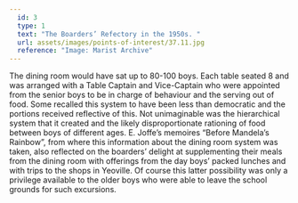 ```yaml
---
  id: 3
  type: 1
  text: "The Boarders’ Refectory in the 1950s. "
  url: assets/images/points-of-interest/37.11.jpg
  reference: "Image: Marist Archive"
---
```

The dining room would have sat up to 80-100 boys. Each table seated 8 and was arranged with a Table Captain and Vice-Captain who were appointed from the senior boys to be in charge of behaviour and the serving out of food. Some recalled this system to have been less than democratic and the portions received reflective of this. Not unimaginable was the hierarchical system that it created and the likely disproportionate rationing of food between boys of different ages. E. Joffe’s memoires “Before Mandela’s Rainbow”, from where this information about the dining room system was taken, also reflected on the boarders’ delight at supplementing their meals from the dining room with offerings from the day boys’ packed lunches and with trips to the shops in Yeoville. Of course this latter possibility was only a privilege available to the older boys who were able to leave the school grounds for such excursions.
        